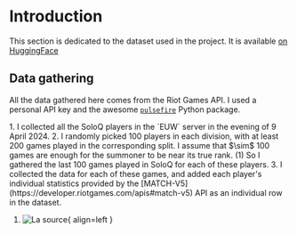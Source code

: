 # Introduction

This section is dedicated to the dataset used in the project. It is available 
[on HuggingFace](https://huggingface.co/datasets/renecotyfanboy/leagueData)

## Data gathering 

All the data gathered here comes from the Riot Games API. I used a personal API key and the awesome 
[`pulsefire`](https://github.com/iann838/pulsefire) Python package. 

<div class="annotate" markdown>
1. I collected all the SoloQ players in the `EUW` server in the evening of 9 April 2024. 
2. I randomly picked 100 players in each division, with at least 200 games played in the corresponding split. I assume 
that $\sim$ 100 games are enough for the summoner to be near its true rank. (1) So I gathered the last 100 games played
in SoloQ for each of these players.
3. I collected the data for each of these games, and added each player's individual statistics provided by the 
[MATCH-V5](https://developer.riotgames.com/apis#match-v5) API as an individual row in the dataset.
</div>

1. ![La source](https://risibank.fr/cache/medias/0/14/1420/142061/full.png){ align=left }
